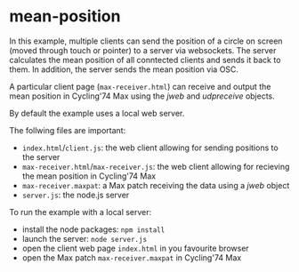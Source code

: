 # mean-position

In this example, multiple clients can send the position of a circle on screen (moved through touch or pointer) to a server via websockets. The server calculates the mean position of all conntected clients and sends it back to them. In addition, the server sends the mean position via OSC.

A particular client page (`max-receiver.html`) can receive and output the mean position in Cycling'74 Max using the *jweb* and *udpreceive* objects.

By default the example uses a local web server.

The follwing files are important:
- `index.html`/`client.js`: the web client allowing for sending positions to the server
- `max-receiver.html`/`max-receiver.js`:  the web client allowing for recieving the mean position in Cycling'74 Max
- `max-receiver.maxpat`: a Max patch receiving the data using a *jweb* object 
- `server.js`: the node.js server

To run the example with a local server:
- install the node packages: `npm install`
- launch the server: `node server.js`
- open the client web page `index.html` in you favourite browser
- open the Max patch `max-receiver.maxpat` in Cycling'74 Max
